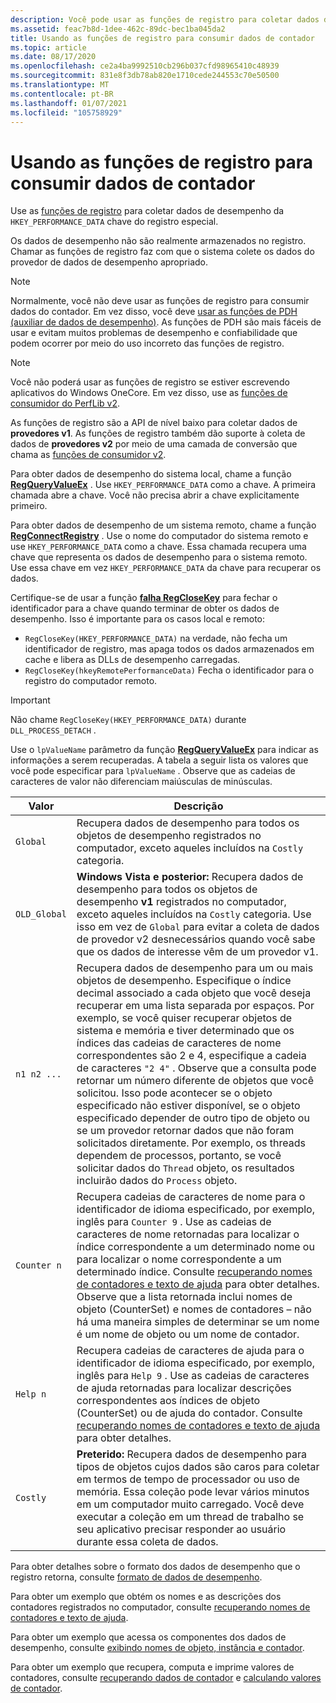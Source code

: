 ```yaml
---
description: Você pode usar as funções de registro para coletar dados de desempenho.
ms.assetid: feac7b8d-1dee-462c-89dc-bec1ba045da2
title: Usando as funções de registro para consumir dados de contador
ms.topic: article
ms.date: 08/17/2020
ms.openlocfilehash: ce2a4ba9992510cb296b037cfd98965410c48939
ms.sourcegitcommit: 831e8f3db78ab820e1710cede244553c70e50500
ms.translationtype: MT
ms.contentlocale: pt-BR
ms.lasthandoff: 01/07/2021
ms.locfileid: "105758929"
---
```

# <a name="using-the-registry-functions-to-consume-counter-data"></a>Usando as funções de registro para consumir dados de contador

Use as [funções de registro](/windows/desktop/SysInfo/registry-functions) para coletar dados de desempenho da `HKEY_PERFORMANCE_DATA` chave do registro especial.

Os dados de desempenho não são realmente armazenados no registro. Chamar as funções de registro faz com que o sistema colete os dados do provedor de dados de desempenho apropriado.

> [!Note]
> Normalmente, você não deve usar as funções de registro para consumir dados do contador. Em vez disso, você deve [usar as funções de PDH (auxiliar de dados de desempenho)](using-the-pdh-functions-to-consume-counter-data.md). As funções de PDH são mais fáceis de usar e evitam muitos problemas de desempenho e confiabilidade que podem ocorrer por meio do uso incorreto das funções de registro.

> [!Note]
> Você não poderá usar as funções de registro se estiver escrevendo aplicativos do Windows OneCore. Em vez disso, use as [funções de consumidor do PerfLib v2](using-the-perflib-functions-to-consume-counter-data.md).

As funções de registro são a API de nível baixo para coletar dados de **provedores v1**. As funções de registro também dão suporte à coleta de dados de **provedores v2** por meio de uma camada de conversão que chama as [funções de consumidor v2](using-the-perflib-functions-to-consume-counter-data.md).

Para obter dados de desempenho do sistema local, chame a função [**RegQueryValueEx**](/windows/win32/api/winreg/nf-winreg-regqueryvalueexw) . Use `HKEY_PERFORMANCE_DATA` como a chave. A primeira chamada abre a chave. Você não precisa abrir a chave explicitamente primeiro.

Para obter dados de desempenho de um sistema remoto, chame a função [**RegConnectRegistry**](/windows/desktop/api/winreg/nf-winreg-regconnectregistryw) . Use o nome do computador do sistema remoto e use `HKEY_PERFORMANCE_DATA` como a chave. Essa chamada recupera uma chave que representa os dados de desempenho para o sistema remoto. Use essa chave em vez `HKEY_PERFORMANCE_DATA` da chave para recuperar os dados.

Certifique-se de usar a função [**falha RegCloseKey**](/windows/desktop/api/winreg/nf-winreg-regclosekey) para fechar o identificador para a chave quando terminar de obter os dados de desempenho. Isso é importante para os casos local e remoto:

- `RegCloseKey(HKEY_PERFORMANCE_DATA)` na verdade, não fecha um identificador de registro, mas apaga todos os dados armazenados em cache e libera as DLLs de desempenho carregadas.
- `RegCloseKey(hkeyRemotePerformanceData)` Fecha o identificador para o registro do computador remoto.

> [!IMPORTANT]
> Não chame `RegCloseKey(HKEY_PERFORMANCE_DATA)` durante `DLL_PROCESS_DETACH` .

Use o `lpValueName` parâmetro da função [**RegQueryValueEx**](/windows/desktop/api/winreg/nf-winreg-regqueryvalueexa) para indicar as informações a serem recuperadas. A tabela a seguir lista os valores que você pode especificar para `lpValueName` . Observe que as cadeias de caracteres de valor não diferenciam maiúsculas de minúsculas.

|Valor|Descrição
|-----|-----------
|`Global`| Recupera dados de desempenho para todos os objetos de desempenho registrados no computador, exceto aqueles incluídos na `Costly` categoria.
|`OLD_Global`| **Windows Vista e posterior:** Recupera dados de desempenho para todos os objetos de desempenho **v1** registrados no computador, exceto aqueles incluídos na `Costly` categoria. Use isso em vez de `Global` para evitar a coleta de dados de provedor v2 desnecessários quando você sabe que os dados de interesse vêm de um provedor v1.
|`n1 n2 ...`| Recupera dados de desempenho para um ou mais objetos de desempenho. Especifique o índice decimal associado a cada objeto que você deseja recuperar em uma lista separada por espaços. Por exemplo, se você quiser recuperar objetos de sistema e memória e tiver determinado que os índices das cadeias de caracteres de nome correspondentes são 2 e 4, especifique a cadeia de caracteres `"2 4"` . Observe que a consulta pode retornar um número diferente de objetos que você solicitou. Isso pode acontecer se o objeto especificado não estiver disponível, se o objeto especificado depender de outro tipo de objeto ou se um provedor retornar dados que não foram solicitados diretamente. Por exemplo, os threads dependem de processos, portanto, se você solicitar dados do `Thread` objeto, os resultados incluirão dados do `Process` objeto.
|`Counter n`| Recupera cadeias de caracteres de nome para o identificador de idioma especificado, por exemplo, inglês para `Counter 9` . Use as cadeias de caracteres de nome retornadas para localizar o índice correspondente a um determinado nome ou para localizar o nome correspondente a um determinado índice. Consulte [recuperando nomes de contadores e texto de ajuda](retrieving-counter-names-and-help-text.md) para obter detalhes. Observe que a lista retornada inclui nomes de objeto (CounterSet) e nomes de contadores – não há uma maneira simples de determinar se um nome é um nome de objeto ou um nome de contador.
|`Help n`| Recupera cadeias de caracteres de ajuda para o identificador de idioma especificado, por exemplo, inglês para `Help 9` . Use as cadeias de caracteres de ajuda retornadas para localizar descrições correspondentes aos índices de objeto (CounterSet) ou de ajuda do contador. Consulte [recuperando nomes de contadores e texto de ajuda](retrieving-counter-names-and-help-text.md) para obter detalhes.
|`Costly`| **Preterido:** Recupera dados de desempenho para tipos de objetos cujos dados são caros para coletar em termos de tempo de processador ou uso de memória. Essa coleção pode levar vários minutos em um computador muito carregado. Você deve executar a coleção em um thread de trabalho se seu aplicativo precisar responder ao usuário durante essa coleta de dados.

Para obter detalhes sobre o formato dos dados de desempenho que o registro retorna, consulte [formato de dados de desempenho](performance-data-format.md).

Para obter um exemplo que obtém os nomes e as descrições dos contadores registrados no computador, consulte [recuperando nomes de contadores e texto de ajuda](retrieving-counter-names-and-help-text.md).

Para obter um exemplo que acessa os componentes dos dados de desempenho, consulte [exibindo nomes de objeto, instância e contador](displaying-object-instance-and-counter-names.md).

Para obter um exemplo que recupera, computa e imprime valores de contadores, consulte [recuperando dados de contador](retrieving-counter-data.md) e [calculando valores de contador](calculating-counter-values.md).
